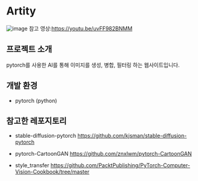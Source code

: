 # Artity



![image](https://github.com/minkimgyu/AI_Application/assets/48249824/64904bcc-d803-442d-a999-0e3932f6ebc0)
참고 영상:https://youtu.be/uvFF982BNMM

## 프로젝트 소개
pytorch를 사용한 AI를 통해 이미지를 생성, 병합, 필터링 하는 웹사이트입니다.

## 개발 환경
* pytorch (python)

## 참고한 레포지토리

* stable-diffusion-pytorch
https://github.com/kjsman/stable-diffusion-pytorch

* pytorch-CartoonGAN
https://github.com/znxlwm/pytorch-CartoonGAN

* style_transfer
https://github.com/PacktPublishing/PyTorch-Computer-Vision-Cookbook/tree/master
